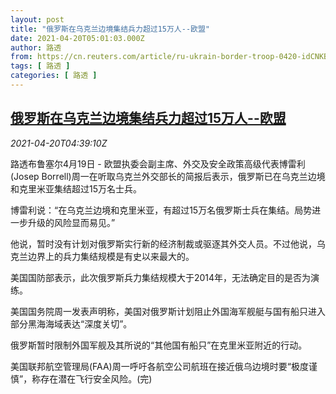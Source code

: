 ```yaml
---
layout: post
title: "俄罗斯在乌克兰边境集结兵力超过15万人--欧盟"
date: 2021-04-20T05:01:03.000Z
author: 路透
from: https://cn.reuters.com/article/ru-ukrain-border-troop-0420-idCNKBS2C70C1
tags: [ 路透 ]
categories: [ 路透 ]
---
```

<!--1618894863000-->
[俄罗斯在乌克兰边境集结兵力超过15万人--欧盟](https://cn.reuters.com/article/ru-ukrain-border-troop-0420-idCNKBS2C70C1)
------

<div>
<div><i>2021-04-20T04:39:10Z</i></div><p>路透布鲁塞尔4月19日 - 欧盟执委会副主席、外交及安全政策高级代表博雷利(Josep Borrell)周一在听取乌克兰外交部长的简报后表示，俄罗斯已在乌克兰边境和克里米亚集结超过15万名士兵。</p><p>博雷利说：“在乌克兰边境和克里米亚，有超过15万名俄罗斯士兵在集结。局势进一步升级的风险显而易见。”</p><p>他说，暂时没有计划对俄罗斯实行新的经济制裁或驱逐其外交人员。不过他说，乌克兰边界上的兵力集结规模是有史以来最大的。</p><p>美国国防部表示，此次俄罗斯兵力集结规模大于2014年，无法确定目的是否为演练。</p><p>美国国务院周一发表声明称，美国对俄罗斯计划阻止外国海军舰艇与国有船只进入部分黑海海域表达“深度关切”。</p><p>俄罗斯暂时限制外国军舰及其所说的“其他国有船只”在克里米亚附近的行动。</p><p>美国联邦航空管理局(FAA)周一呼吁各航空公司航班在接近俄乌边境时要“极度谨慎”，称存在潜在飞行安全风险。(完)</p>
</div>

